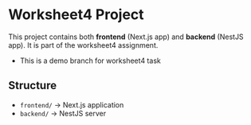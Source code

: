 # Worksheet4 Project

This project contains both **frontend** (Next.js app) and **backend** (NestJS app).
It is part of the worksheet4 assignment.
- This is a demo branch for worksheet4 task

## Structure
- `frontend/` → Next.js application
- `backend/` → NestJS server
